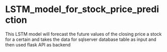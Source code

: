 # LSTM_model_for_stock_price_prediction
This LSTM model will forecast the future values of the closing price a stock for a certain and takes the data for sqlserver database table as input and then used flask API as backend
